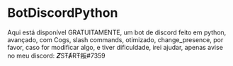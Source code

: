 # BotDiscordPython
Aqui está disponível GRATUITAMENTE, um bot de discord feito em python, avançado, com Cogs, slash commands, otimizado, change_presence, por favor, caso for modificar algo, e tiver dificuldade, irei ajudar, apenas avise no meu discord: 𝒁SŦȺɌŦ叛#7359
